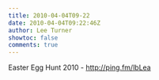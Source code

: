 ```yaml
---
title: 2010-04-04T09-22
date: 2010-04-04T09:22:46Z
author: Lee Turner
showtoc: false
comments: true
---
```


Easter Egg Hunt 2010 - http://ping.fm/lbLea

